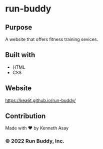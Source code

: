 # run-buddy

## Purpose
A website that offers fitness training sevices.

## Built with
* HTML
* CSS

## Website
https://kea6t.github.io/run-buddy/

## Contribution
Made with ❤️ by Kenneth Asay

###  &copy; 2022 Run Buddy, Inc.
